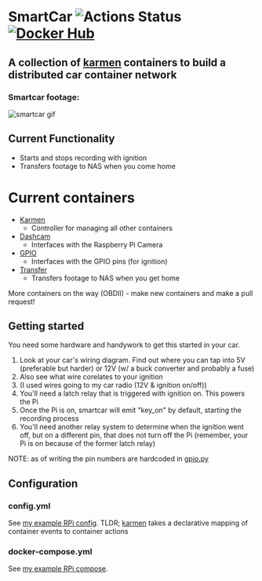 # SmartCar ![Actions Status](https://github.com/jrcichra/smartcar/workflows/smartcar%20CI/CD/badge.svg) [![Docker Hub](https://img.shields.io/badge/docker-hub-blue.svg)](https://hub.docker.com/r/jrcichra/)

## A collection of [karmen](https://github.com/jrcichra/karmen) containers to build a distributed car container network

### Smartcar footage:
![smartcar gif](./smartcar.gif)

## Current Functionality
+ Starts and stops recording with ignition
+ Transfers footage to NAS when you come home

# Current containers
+ [Karmen](https://github.com/jrcichra/karmen) 
  + Controller for managing all other containers
+ [Dashcam](./containers/dashcam)
  + Interfaces with the Raspberry Pi Camera
+ [GPIO](./containers/gpio)
  + Interfaces with the GPIO pins (for ignition)
+ [Transfer](./containers/transfer)
  + Transfers footage to NAS when you get home

More containers on the way (OBDII) - make new containers and make a pull request!


## Getting started
You need some hardware and handywork to get this started in your car.
1. Look at your car's wiring diagram. Find out where you can tap into 5V (preferable but harder) or 12V (w/ a buck converter and probably a fuse)
2. Also see what wire corelates to your ignition
3. (I used wires going to my car radio (12V & ignition on/off))
4. You'll need a latch relay that is triggered with ignition on. This powers the Pi
5. Once the Pi is on, smartcar will emit "key_on" by default, starting the recording process
6. You'll need another relay system to determine when the ignition went off, but on a different pin, that does not turn off the Pi (remember, your Pi is on because of the former latch relay)

NOTE: as of writing the pin numbers are hardcoded in [gpio.py](./containers/gpio/gpio.py)

## Configuration
### config.yml
See [my example RPi config](./test_config_rpi.yml). TLDR; [karmen](https://github.com/jrcichra/karmen) takes a declarative mapping of container events to container actions

### docker-compose.yml
See [my example RPi compose](./docker-compose-test-rpi.yml). 